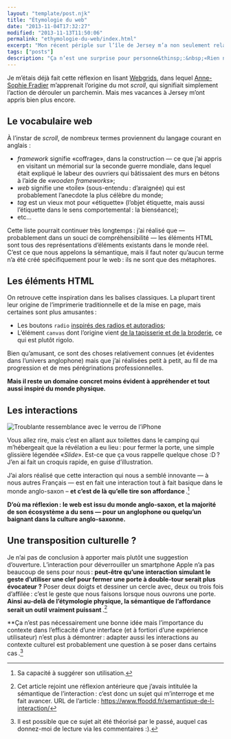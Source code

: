 ```yaml
---
layout: "template/post.njk"
title: "Étymologie du web"
date: "2013-11-04T17:32:27"
modified: "2013-11-13T11:50:06"
permalink: "ethymologie-du-web/index.html"
excerpt: "Mon récent périple sur l’île de Jersey m’a non seulement relaxé, mais aussi fait découvrir sous un nouveau jour certains éléments que j’utilise quotidiennement dans mon travail — et ce pour mon plus grand plaisir."
tags: ["posts"]
description: "Ça n’est une surprise pour personne&thinsp;:&nbsp;«Rien ne se perd, rien ne se crée, tout se transforme». C’est particulièrement vrai sur le web où chaque langage et chaque élément cherche malgré lui à reproduire un objet réel et concret."
---
```

Je m’étais déjà fait cette réflexion en lisant [Webgrids](https://www.ffoodd.fr/lecture-webgrids/ "Compte-rendu de lecture&thinsp;:&nbsp;Webgrids (nouvelle fenêtre)"), dans lequel [Anne-Sophie Fradier](https://twitter.com/Mitternacht "Anne-Sophie Fradier sur Twitter (nouvelle fenêtre)") m’apprenait l’origine du mot _scroll_, qui signifiait simplement l’action de dérouler un parchemin. Mais mes vacances à Jersey m’ont appris bien plus encore.

## Le vocabulaire web

À l’instar de _scroll_, de nombreux termes proviennent du langage courant en anglais :

* _framework_ signifie «coffrage», dans la construction — ce que j’ai appris en visitant un mémorial sur la seconde guerre mondiale, dans lequel était expliqué le labeur des ouvriers qui bâtissaient des murs en bétons à l’aide de «_wooden frameworks_»;
* _web_ signifie une «toile» (sous-entendu&thinsp;:&nbsp;d’araignée) qui est probablement l’anecdote la plus célèbre du monde;
* _tag_ est un vieux mot pour «étiquette» (l’objet étiquette, mais aussi l’étiquette dans le sens comportemental&thinsp;:&nbsp;la bienséance);
* etc…

Cette liste pourrait continuer très longtemps&thinsp;:&nbsp;j’ai réalisé que — probablement dans un souci de compréhensibilité — les éléments HTML sont tous des représentations d’éléments existants dans le monde réel. C’est ce que nous appelons la sémantique, mais il faut noter qu’aucun terme n’a été créé spécifiquement pour le web&thinsp;:&nbsp;ils ne sont que des métaphores.

## Les éléments HTML

On retrouve cette inspiration dans les balises classiques. La plupart tirent leur origine de l’imprimerie traditionnelle et de la mise en page, mais certaines sont plus amusantes&thinsp;:&nbsp;

* Les boutons `radio` [inspirés des radios et autoradios](https://fr.wikipedia.org/wiki/Bouton_radio "Les origines des boutons radio sur Wikipédia (nouvelle fenêtre)");
* L’élément `canvas` dont l’origine vient [de la tapisserie et de la broderie](https://fr.wikipedia.org/wiki/Canevas "Définition de canevas sur Wikipédia (nouvelle fenêtre)"), ce qui est plutôt rigolo.

Bien qu’amusant, ce sont des choses relativement connues (et évidentes dans l’univers anglophone) mais que j’ai réalisées petit à petit, au fil de ma progression et de mes pérégrinations professionnelles.

**Mais il reste un domaine concret moins évident à appréhender et tout aussi inspiré du monde physique.**

## Les interactions

![Troublante ressemblance avec le verrou de l’iPhone](/images/2013/11/slide-to-unlock.jpg "Troublante ressemblance avec le verrou de l’iPhone")

Vous allez rire, mais c’est en allant aux toilettes dans le camping qui m’hébergeait que la révélation a eu lieu&thinsp;:&nbsp;pour fermer la porte, une simple glissière légendée «_Slide_». Est-ce que ça vous rappelle quelque chose :D&thinsp;? J’en ai fait un croquis rapide, en guise d’illustration.

J’ai alors réalisé que cette interaction qui nous a semblé innovante — à nous autres Français — est en fait une interaction tout à fait basique dans le monde anglo-saxon – **et c’est de là qu’elle tire son affordance**&thinsp;.[^1]

[^1]: Sa capacité à suggérer son utilisation.



**D’où ma réflexion&thinsp;:&nbsp;le web est issu du monde anglo-saxon, et la majorité de son écosystème a du sens — pour un anglophone ou quelqu’un baignant dans la culture anglo-saxonne.**

## Une transposition culturelle ?

Je n’ai pas de conclusion à apporter mais plutôt une suggestion d’ouverture. L’interaction pour déverrouiller un smartphone Apple n’a pas beaucoup de sens pour nous&thinsp;:&nbsp;**peut-être qu’une interaction simulant le geste d’utiliser une clef pour fermer une porte à double-tour serait plus évocateur ?** Poser deux doigts et dessiner un cercle avec, deux ou trois fois d’affilée&thinsp;:&nbsp;c’est le geste que nous faisons lorsque nous ouvrons une porte. **Ainsi au-delà de l’étymologie physique, la sémantique de l’affordance serait un outil vraiment puissant**&thinsp;.[^2]

[^2]: Cet article rejoint une réflexion antérieure que j’avais intitulée la sémantique de l’interaction&thinsp;:&nbsp;c’est donc un sujet qui m’interroge et me fait avancer. URL de l’article&thinsp;:&nbsp;https://www.ffoodd.fr/semantique-de-l-interaction/



**Ça n’est pas nécessairement une bonne idée mais l’importance du contexte dans l’efficacité d’une interface (et à fortiori d’une expérience utilisateur) n’est plus à démontrer&thinsp;:&nbsp;adapter aussi les interactions au contexte culturel est probablement une question à se poser dans certains cas&thinsp;.[^3]

[^3]: Il est possible que ce sujet ait été théorisé par le passé, auquel cas donnez-moi de lecture via les commentaires :).

